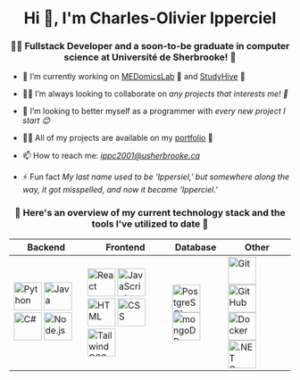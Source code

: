 <h1 align="center">Hi 👋, I'm Charles-Olivier Ipperciel</h1>
<h3 align="center">🧑‍💻 Fullstack Developer and a soon-to-be graduate in computer science at Université de Sherbrooke! 📗</h3>

- 🔭 I’m currently working on [MEDomicsLab](https://github.com/MEDomics-UdeS/MEDomicsLab) 🤖 and [StudyHive](https://github.com/CharlesOIpperciel/StudyHive) 🐝

- 🧑‍💻 I’m always looking to collaborate on *any projects that interests me! 📖*

- 🤝 I’m looking to better myself as a programmer with *every new project I start 😊*

- 👨‍💻 All of my projects are available on my [portfolio](https://charlesoipperciel.github.io) 📄

- 📫 How to reach me: *ippc2001@usherbrooke.ca*

- ⚡ Fun fact *My last name used to be 'Ippersiel,' but somewhere along the way, it got misspelled, and now it became 'Ipperciel.'*

<h3 align="center">🚀 Here's an overview of my current technology stack and the tools I've utilized to date 🚀</h3>

<table align="center">
	<thead>
		<tr>
			<th>Backend</th>
			<th>Frontend</th>
			<th>Database</th>
			<th>Other</th>
		</tr>
	</thead>
	<tbody>
		<tr>
			<td>	
				<img width="50" src="https://user-images.githubusercontent.com/25181517/183423507-c056a6f9-1ba8-4312-a350-19bcbc5a8697.png" alt="Python" title="Python"/>
				<img width="50" src="https://user-images.githubusercontent.com/25181517/117201156-9a724800-adec-11eb-9a9d-3cd0f67da4bc.png" alt="Java" title="Java"/>		
				<img width="50" src="https://user-images.githubusercontent.com/25181517/121405384-444d7300-c95d-11eb-959f-913020d3bf90.png" alt="C#" title="C#"/>
        <img width="50" src="https://user-images.githubusercontent.com/25181517/183568594-85e280a7-0d7e-4d1a-9028-c8c2209e073c.png" alt="Node.js" title="Node.js"/>
			</td>
			<td>
				<img width="50" src="https://user-images.githubusercontent.com/25181517/183897015-94a058a6-b86e-4e42-a37f-bf92061753e5.png" alt="React" title="React"/>
				<img width="50" src="https://user-images.githubusercontent.com/25181517/117447155-6a868a00-af3d-11eb-9cfe-245df15c9f3f.png" alt="JavaScript" title="JavaScript"/>
				<img width="50" src="https://user-images.githubusercontent.com/25181517/192158954-f88b5814-d510-4564-b285-dff7d6400dad.png" alt="HTML" title="HTML"/>
				<img width="50" src="https://user-images.githubusercontent.com/25181517/183898674-75a4a1b1-f960-4ea9-abcb-637170a00a75.png" alt="CSS" title="CSS"/>
				<img width="50" src="https://user-images.githubusercontent.com/25181517/202896760-337261ed-ee92-4979-84c4-d4b829c7355d.png" alt="Tailwind CSS" title="Tailwind CSS"/>
			</td>
			<td>
        <img width="50" src="https://user-images.githubusercontent.com/25181517/117208740-bfb78400-adf5-11eb-97bb-09072b6bedfc.png" alt="PostgreSQL" title="PostgreSQL"/>
        <img width="50" src="https://user-images.githubusercontent.com/25181517/182884177-d48a8579-2cd0-447a-b9a6-ffc7cb02560e.png" alt="mongoDB" title="mongoDB"/>
			</td>
			<td>
        <img width="50" src="https://user-images.githubusercontent.com/25181517/192108372-f71d70ac-7ae6-4c0d-8395-51d8870c2ef0.png" alt="Git" title="Git"/>
				<img width="50" src="https://user-images.githubusercontent.com/25181517/192108374-8da61ba1-99ec-41d7-80b8-fb2f7c0a4948.png" alt="GitHub" title="GitHub"/>
        <img width="50" src="https://user-images.githubusercontent.com/25181517/117207330-263ba280-adf4-11eb-9b97-0ac5b40bc3be.png" alt="Docker" title="Docker"/>
        <img width="50" src="https://user-images.githubusercontent.com/25181517/121405754-b4f48f80-c95d-11eb-8893-fc325bde617f.png" alt=".NET Core" title=".NET Core"/>
			</td>
		</tr>
	</tbody>
</table>
